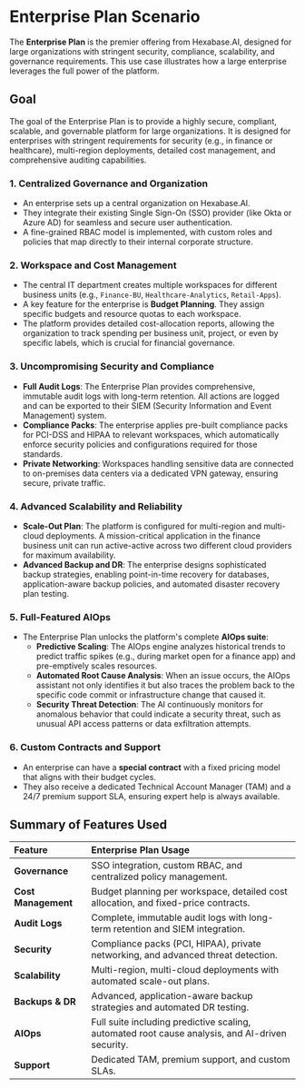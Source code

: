 # Enterprise Plan Scenario

The **Enterprise Plan** is the premier offering from Hexabase.AI, designed for large organizations with stringent security, compliance, scalability, and governance requirements. This use case illustrates how a large enterprise leverages the full power of the platform.

## Goal

The goal of the Enterprise Plan is to provide a highly secure, compliant, scalable, and governable platform for large organizations. It is designed for enterprises with stringent requirements for security (e.g., in finance or healthcare), multi-region deployments, detailed cost management, and comprehensive auditing capabilities.

### 1. Centralized Governance and Organization

- An enterprise sets up a central organization on Hexabase.AI.
- They integrate their existing Single Sign-On (SSO) provider (like Okta or Azure AD) for seamless and secure user authentication.
- A fine-grained RBAC model is implemented, with custom roles and policies that map directly to their internal corporate structure.

### 2. Workspace and Cost Management

- The central IT department creates multiple workspaces for different business units (e.g., `Finance-BU`, `Healthcare-Analytics`, `Retail-Apps`).
- A key feature for the enterprise is **Budget Planning**. They assign specific budgets and resource quotas to each workspace.
- The platform provides detailed cost-allocation reports, allowing the organization to track spending per business unit, project, or even by specific labels, which is crucial for financial governance.

### 3. Uncompromising Security and Compliance

- **Full Audit Logs**: The Enterprise Plan provides comprehensive, immutable audit logs with long-term retention. All actions are logged and can be exported to their SIEM (Security Information and Event Management) system.
- **Compliance Packs**: The enterprise applies pre-built compliance packs for PCI-DSS and HIPAA to relevant workspaces, which automatically enforce security policies and configurations required for those standards.
- **Private Networking**: Workspaces handling sensitive data are connected to on-premises data centers via a dedicated VPN gateway, ensuring secure, private traffic.

### 4. Advanced Scalability and Reliability

- **Scale-Out Plan**: The platform is configured for multi-region and multi-cloud deployments. A mission-critical application in the finance business unit can run active-active across two different cloud providers for maximum availability.
- **Advanced Backup and DR**: The enterprise designs sophisticated backup strategies, enabling point-in-time recovery for databases, application-aware backup policies, and automated disaster recovery plan testing.

### 5. Full-Featured AIOps

- The Enterprise Plan unlocks the platform's complete **AIOps suite**:
  - **Predictive Scaling**: The AIOps engine analyzes historical trends to predict traffic spikes (e.g., during market open for a finance app) and pre-emptively scales resources.
  - **Automated Root Cause Analysis**: When an issue occurs, the AIOps assistant not only identifies it but also traces the problem back to the specific code commit or infrastructure change that caused it.
  - **Security Threat Detection**: The AI continuously monitors for anomalous behavior that could indicate a security threat, such as unusual API access patterns or data exfiltration attempts.

### 6. Custom Contracts and Support

- An enterprise can have a **special contract** with a fixed pricing model that aligns with their budget cycles.
- They also receive a dedicated Technical Account Manager (TAM) and a 24/7 premium support SLA, ensuring expert help is always available.

## Summary of Features Used

| Feature             | Enterprise Plan Usage                                                                           |
| :------------------ | :---------------------------------------------------------------------------------------------- |
| **Governance**      | SSO integration, custom RBAC, and centralized policy management.                                |
| **Cost Management** | Budget planning per workspace, detailed cost allocation, and fixed-price contracts.             |
| **Audit Logs**      | Complete, immutable audit logs with long-term retention and SIEM integration.                   |
| **Security**        | Compliance packs (PCI, HIPAA), private networking, and advanced threat detection.               |
| **Scalability**     | Multi-region, multi-cloud deployments with automated scale-out plans.                           |
| **Backups & DR**    | Advanced, application-aware backup strategies and automated DR testing.                         |
| **AIOps**           | Full suite including predictive scaling, automated root cause analysis, and AI-driven security. |
| **Support**         | Dedicated TAM, premium support, and custom SLAs.                                                |
